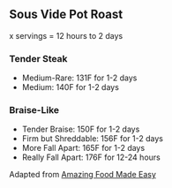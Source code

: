 ## Sous Vide Pot Roast

x servings = 12 hours to 2 days

### Tender Steak

- Medium-Rare: 131F for 1-2 days
- Medium: 140F for 1-2 days

### Braise-Like

- Tender Braise: 150F for 1-2 days
- Firm but Shreddable: 156F for 1-2 days
- More Fall Apart: 165F for 1-2 days
- Really Fall Apart: 176F for 12-24 hours

Adapted from [Amazing Food Made Easy](https://www.amazingfoodmadeeasy.com/sous-vide-times-temperatures/how-to-sous-vide/pot-roast)
